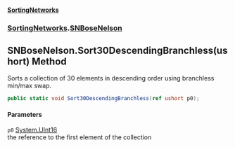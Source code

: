 #### [SortingNetworks](./index.md 'index')
### [SortingNetworks](./SortingNetworks.md 'SortingNetworks').[SNBoseNelson](./SortingNetworks-SNBoseNelson.md 'SortingNetworks.SNBoseNelson')
## SNBoseNelson.Sort30DescendingBranchless(ushort) Method
Sorts a collection of 30 elements in descending order using branchless min/max swap.  
```csharp
public static void Sort30DescendingBranchless(ref ushort p0);
```
#### Parameters
<a name='SortingNetworks-SNBoseNelson-Sort30DescendingBranchless(ushort)-p0'></a>
`p0` [System.UInt16](https://docs.microsoft.com/en-us/dotnet/api/System.UInt16 'System.UInt16')  
the reference to the first element of the collection  
  
